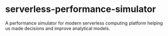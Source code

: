 # serverless-performance-simulator
 A performance simulator for modern serverless computing platform helping us made decisions and improve analytical models.
